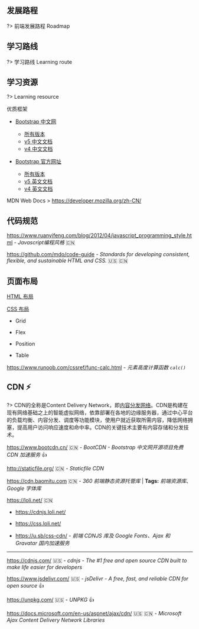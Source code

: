 ## 发展路程

?> 前端发展路程 Roadmap



## 学习路线

?> 学习路线 Learning route

## 学习资源

?> Learning resource

优质框架

- [Bootstrap 中文网](https://www.bootcss.com/)
  - [所有版本](https://v4.bootcss.com/docs/versions/)
  - [v5 中文文档](https://v5.bootcss.com/docs/getting-started/introduction/)
  - [v4 中文文档](https://v4.bootcss.com/docs/getting-started/introduction/)


- [Bootstrap 官方网址](https://getbootstrap.com/)
  - [所有版本](https://getbootstrap.com/docs/versions/)
  - [v5 英文文档](https://getbootstrap.com/docs/5.1/getting-started/introduction/)
  - [v4 英文文档](https://getbootstrap.com/docs/4.6/getting-started/introduction/)
  



MDN Web Docs > https://developer.mozilla.org/zh-CN/



## 代码规范

https://www.ruanyifeng.com/blog/2012/04/javascript_programming_style.html - *Javascript编程风格* :cn:

https://github.com/mdo/code-guide - *Standards for developing consistent, flexible, and sustainable HTML and CSS.* :us: :cn:

## 页面布局

[HTML 布局](/front-end/html/?id=布局)

[CSS 布局](/front-end/css/css-命名规则?id=layout布局-)

- Grid

- Flex

- Position

- Table

https://www.runoob.com/cssref/func-calc.html - *元素高度计算函数 `calc()`*

## CDN ⚡

?> CDN的全称是Content Delivery Network，即[内容分发网络](https://baike.baidu.com/item/内容分发网络/4034265)。CDN是构建在现有网络基础之上的智能虚拟网络，依靠部署在各地的边缘服务器，通过中心平台的负载均衡、内容分发、调度等功能模块，使用户就近获取所需内容，降低网络拥塞，提高用户访问响应速度和命中率。CDN的关键技术主要有内容存储和分发技术。

https://www.bootcdn.cn/ :cn: - *BootCDN - Bootstrap 中文网开源项目免费 CDN 加速服务* 👍

http://staticfile.org/ :cn: - *Staticfile CDN*

https://cdn.baomitu.com :cn: - *360 前端静态资源托管库*
|
**Tags:** *前端资源库*、*Google 字体库*

https://loli.net/ :cn:

- https://cdnjs.loli.net/

- https://css.loli.net/
- https://u.sb/css-cdn/ - *前端 CDNJS 库及 Google Fonts、Ajax 和 Gravatar 国内加速服务*

---

https://cdnjs.com/ :us: - *cdnjs - The #1 free and open source CDN built to make life easier for developers*

https://www.jsdelivr.com/ :us: - *jsDelivr - A free, fast, and reliable CDN for open source* 👍

https://unpkg.com/ :us: - *UNPKG* 👍

https://docs.microsoft.com/en-us/aspnet/ajax/cdn/ :us: :cn: - *Microsoft Ajax Content Delivery Network Libraries*
